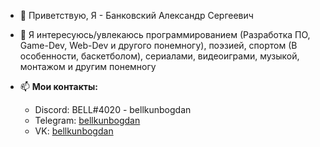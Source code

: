 - 👋 Приветствую, Я - Банковский Александр Сергеевич
- 👀 Я интересуюсь/увлекаюсь программированием (Разработка ПО, Game-Dev, Web-Dev и другого понемногу), поэзией, спортом (В особенности, баскетболом), сериалами, видеоиграми, музыкой, монтажом и другим понемногу
  
- 📫 **Мои контакты:**

  - Discord: BELL#4020 - bellkunbogdan
  - Telegram: [bellkunbogdan](t.me/bellkunbogdan)
  - VK: [bellkunbogdan](vk.com/bellkunbogdan)
